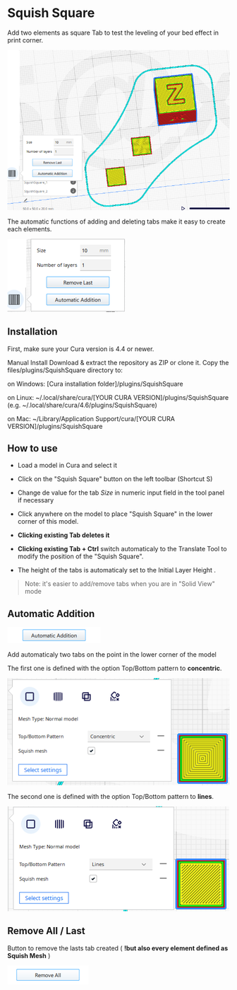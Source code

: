 # Squish Square
Add two elements as square Tab to test the leveling of your bed effect in print corner. 

![Square Tabs](./images/SquishSquare.png)


The automatic functions of adding and deleting tabs make it easy to create each elements.

![Automatic Function](./images/buttons.png)

## Installation
First, make sure your Cura version is  4.4 or newer.

Manual Install Download & extract the repository as ZIP or clone it. Copy the files/plugins/SquishSquare directory to:

on Windows: [Cura installation folder]/plugins/SquishSquare

on Linux: ~/.local/share/cura/[YOUR CURA VERSION]/plugins/SquishSquare (e.g. ~/.local/share/cura/4.6/plugins/SquishSquare)

on Mac: ~/Library/Application Support/cura/[YOUR CURA VERSION]/plugins/SquishSquare


## How to use

- Load a model in Cura and select it
- Click on the "Squish Square" button on the left toolbar  (Shortcut S)
- Change de value for the tab *Size* in numeric input field in the tool panel if necessary

- Click anywhere on the model to place "Squish Square" in the lower corner of this model.

- **Clicking existing Tab deletes it**

- **Clicking existing Tab + Ctrl** switch automaticaly to the Translate Tool to modify the position of the "Squish Square".

* The height of the tabs is automaticaly set to the Initial Layer Height .

>Note: it's easier to add/remove tabs when you are in "Solid View" mode


## Automatic Addition

![Automatic Addition](./images/addition.png)


Add automaticaly two tabs on the point in the lower corner of the model

The first one is defined with the option Top/Bottom pattern to **concentric**.

![Top/Bottom pattern to concentric](./images/topbottomconcentric.png)

The second one is defined with the option Top/Bottom pattern to **lines**.

![Top/Bottom pattern to lines](./images/topbottomlines.png)


## Remove All / Last

Button to remove the lasts tab created ( **!but also every element defined as Squish Mesh** )

![Remove All](./images/remove_all.png)


